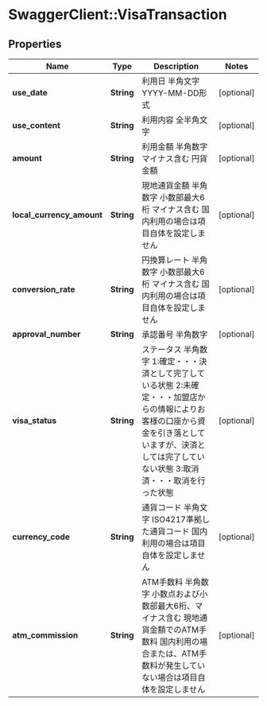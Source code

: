 # SwaggerClient::VisaTransaction

## Properties
Name | Type | Description | Notes
------------ | ------------- | ------------- | -------------
**use_date** | **String** | 利用日 半角文字 YYYY-MM-DD形式  | [optional]
**use_content** | **String** | 利用内容 全半角文字 | [optional]
**amount** | **String** | 利用金額 半角数字 マイナス含む 円貨金額 | [optional]
**local_currency_amount** | **String** | 現地通貨金額 半角数字 小数部最大6桁 マイナス含む 国内利用の場合は項目自体を設定しません | [optional]
**conversion_rate** | **String** | 円換算レート 半角数字 小数部最大6桁 マイナス含む 国内利用の場合は項目自体を設定しません | [optional]
**approval_number** | **String** | 承認番号 半角数字 | [optional]
**visa_status** | **String** | ステータス 半角数字 1:確定・・・決済として完了している状態 2:未確定・・・加盟店からの情報によりお客様の口座から資金を引き落としていますが、決済としては完了していない状態 3:取消済・・・取消を行った状態 | [optional]
**currency_code** | **String** | 通貨コード 半角文字 ISO4217準拠した通貨コード 国内利用の場合は項目自体を設定しません | [optional]
**atm_commission** | **String** | ATM手数料 半角数字 小数点および小数部最大6桁、マイナス含む 現地通貨金額でのATM手数料 国内利用の場合または、ATM手数料が発生していない場合は項目自体を設定しません  | [optional]

